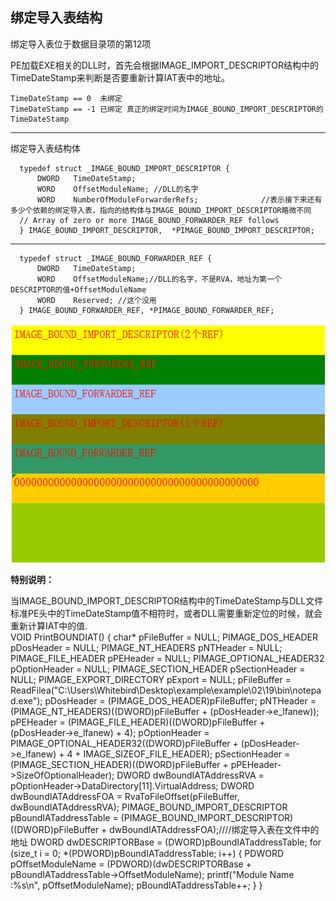 绑定导入表结构
---

绑定导入表位于数据目录项的第12项
									
PE加载EXE相关的DLL时，首先会根据IMAGE_IMPORT_DESCRIPTOR结构中的TimeDateStamp来判断是否要重新计算IAT表中的地址。										
											
	TimeDateStamp == 0  未绑定																
	TimeDateStamp == -1 已绑定 真正的绑定时间为IMAGE_BOUND_IMPORT_DESCRIPTOR的TimeDateStamp										


----
绑定导入表结构体

      typedef struct _IMAGE_BOUND_IMPORT_DESCRIPTOR {							
          DWORD   TimeDateStamp;							
          WORD    OffsetModuleName;	//DLL的名字						
          WORD    NumberOfModuleForwarderRefs;				//表示接下来还有多少个依赖的绑定导入表，指向的结构体与IMAGE_BOUND_IMPORT_DESCRIPTOR略微不同			
      // Array of zero or more IMAGE_BOUND_FORWARDER_REF follows							
      } IMAGE_BOUND_IMPORT_DESCRIPTOR,  *PIMAGE_BOUND_IMPORT_DESCRIPTOR;							

---

      typedef struct _IMAGE_BOUND_FORWARDER_REF {							
          DWORD   TimeDateStamp;							
          WORD    OffsetModuleName;//DLL的名字，不是RVA，地址为第一个DESCRIPTOR的值+OffsetModuleName							
          WORD    Reserved;	//这个没用						
      } IMAGE_BOUND_FORWARDER_REF, *PIMAGE_BOUND_FORWARDER_REF;							
							
![](https://raw.githubusercontent.com/Whitebird0/tuchuang/main/QQ%E6%88%AA%E5%9B%BE20220211150557.png)

**特别说明：**										
	
当IMAGE_BOUND_IMPORT_DESCRIPTOR结构中的TimeDateStamp与DLL文件标准PE头中的TimeDateStamp值不相符时，或者DLL需要重新定位的时候，就会重新计算IAT中的值.										
	VOID PrintBOUNDIAT() {
		char* pFileBuffer = NULL;
		PIMAGE_DOS_HEADER pDosHeader = NULL;
		PIMAGE_NT_HEADERS pNTHeader = NULL;
		PIMAGE_FILE_HEADER pPEHeader = NULL;
		PIMAGE_OPTIONAL_HEADER32 pOptionHeader = NULL;
		PIMAGE_SECTION_HEADER pSectionHeader = NULL;
		PIMAGE_EXPORT_DIRECTORY pExport = NULL;
		pFileBuffer = ReadFilea("C:\\Users\\Whitebird\\Desktop\\example\\example\\02\\19\\bin\\notepad.exe");
		pDosHeader = (PIMAGE_DOS_HEADER)pFileBuffer;
		pNTHeader = (PIMAGE_NT_HEADERS)((DWORD)pFileBuffer + (pDosHeader->e_lfanew));
		pPEHeader = (PIMAGE_FILE_HEADER)((DWORD)pFileBuffer + (pDosHeader->e_lfanew) + 4);
		pOptionHeader = PIMAGE_OPTIONAL_HEADER32((DWORD)pFileBuffer + (pDosHeader->e_lfanew) + 4 + IMAGE_SIZEOF_FILE_HEADER);
		pSectionHeader = (PIMAGE_SECTION_HEADER)((DWORD)pFileBuffer + pPEHeader->SizeOfOptionalHeader);
		DWORD dwBoundIATAddressRVA = pOptionHeader->DataDirectory[11].VirtualAddress;
		DWORD dwBoundIATAddressFOA = RvaToFileOffset(pFileBuffer, dwBoundIATAddressRVA);
		PIMAGE_BOUND_IMPORT_DESCRIPTOR pBoundIATaddressTable = (PIMAGE_BOUND_IMPORT_DESCRIPTOR)((DWORD)pFileBuffer + dwBoundIATAddressFOA);////绑定导入表在文件中的地址
		DWORD dwDESCRIPTORBase = (DWORD)pBoundIATaddressTable;
		for (size_t i = 0; *(PDWORD)pBoundIATaddressTable; i++)
		{
			PDWORD pOffsetModuleName = (PDWORD)(dwDESCRIPTORBase + pBoundIATaddressTable->OffsetModuleName);
			printf("Module Name :%s\n", pOffsetModuleName);
			pBoundIATaddressTable++;
		}
	     }
